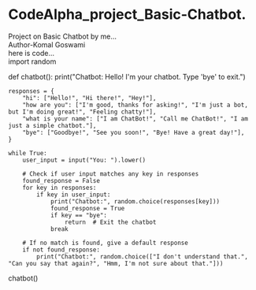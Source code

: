 # CodeAlpha_project_Basic-Chatbot.
Project on Basic Chatbot by me...
<br>
Author-Komal Goswami
<br>
here is code...
<br>
import random

def chatbot():
    print("Chatbot: Hello! I'm your chatbot. Type 'bye' to exit.")
    
    responses = {
        "hi": ["Hello!", "Hi there!", "Hey!"],
        "how are you": ["I'm good, thanks for asking!", "I'm just a bot, but I'm doing great!", "Feeling chatty!"],
        "what is your name": ["I am ChatBot!", "Call me ChatBot!", "I am just a simple chatbot."],
        "bye": ["Goodbye!", "See you soon!", "Bye! Have a great day!"],
    }
    
    while True:
        user_input = input("You: ").lower()

        # Check if user input matches any key in responses
        found_response = False
        for key in responses:
            if key in user_input:
                print("Chatbot:", random.choice(responses[key]))
                found_response = True
                if key == "bye":
                    return  # Exit the chatbot
                break
        
        # If no match is found, give a default response
        if not found_response:
            print("Chatbot:", random.choice(["I don't understand that.", "Can you say that again?", "Hmm, I'm not sure about that."]))

chatbot()
